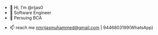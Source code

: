 - 👋 Hi, I’m @rijas0
- 👀 Software Engineer
- 🌱 Persuing BCA
<!--- 💞️ I’m looking to collaborate on ... --->
- 📫  reach me  nmrijasmuhammed@gmail.com | 9446803199(WhatsApp)

<!---
rijas0/rijas0 is a ✨ special ✨ repository because its `README.md` (this file) appears on your GitHub profile.
You can click the Preview link to take a look at your changes.
--->
